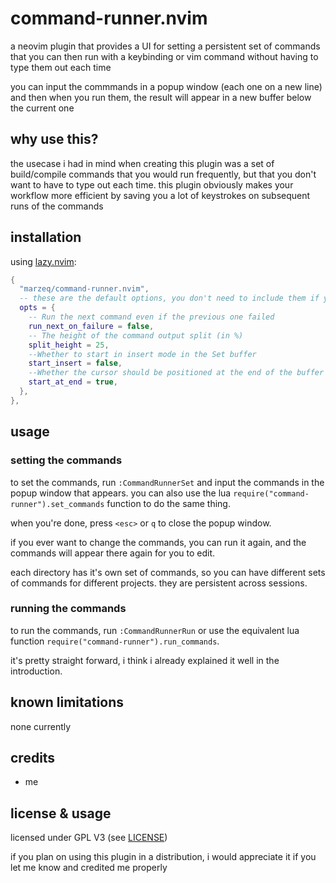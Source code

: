 # command-runner.nvim

a neovim plugin that provides a UI for setting a persistent set of commands that you can then run with a keybinding or vim command without having to type them out each time

you can input the commmands in a popup window (each one on a new line) and then when you run them, the result will appear in a new buffer below the current one

## why use this?

the usecase i had in mind when creating this plugin was a set of build/compile commands that you would run frequently, but that you don't want to have to type out each time.
this plugin obviously makes your workflow more efficient by saving you a lot of keystrokes on subsequent runs of the commands

## installation

using [lazy.nvim](https://github.com/folke/lazy.nvim):

```lua
{
  "marzeq/command-runner.nvim",
  -- these are the default options, you don't need to include them if you don't want to change them
  opts = {
    -- Run the next command even if the previous one failed
    run_next_on_failure = false,
    -- The height of the command output split (in %)
    split_height = 25,
    --Whether to start in insert mode in the Set buffer
    start_insert = false,
    --Whether the cursor should be positioned at the end of the buffer in the Set buffer
    start_at_end = true,
  },
},
```

## usage

### setting the commands

to set the commands, run `:CommandRunnerSet` and input the commands in the popup window that appears.
you can also use the lua `require("command-runner").set_commands` function to do the same thing.

when you're done, press `<esc>` or `q` to close the popup window.

if you ever want to change the commands, you can run it again, and the commands will appear there again for you to edit.

each directory has it's own set of commands, so you can have different sets of commands for different projects. they are persistent across sessions.

### running the commands

to run the commands, run `:CommandRunnerRun` or use the equivalent lua function `require("command-runner").run_commands`.

it's pretty straight forward, i think i already explained it well in the introduction.

## known limitations

none currently

## credits

- me

## license & usage

licensed under GPL V3 (see [LICENSE](LICENSE))

if you plan on using this plugin in a distribution, i would appreciate it if you let me know and credited me properly


